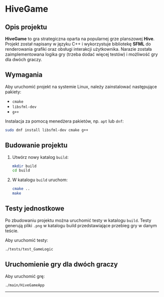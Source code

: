 # HiveGame

## Opis projektu

**HiveGame** to gra strategiczna oparta na popularnej grze planszowej **Hive**. Projekt został napisany w języku C++ i wykorzystuje bibliotekę **SFML** do renderowania grafiki oraz obsługi interakcji użytkownika. Narazie została zaimplementowana logika gry (trzeba dodać więcej testów) i możliwość gry dla dwóch graczy.

## Wymagania

Aby uruchomić projekt na systemie Linux, należy zainstalować następujące pakiety:
- `cmake`
- `libsfml-dev`
- `g++`

Instalacja za pomocą menedżera pakietów, np. `apt` lub `dnf`:

```bash
sudo dnf install libsfml-dev cmake g++
```

## Budowanie projektu

1. Utwórz nowy katalog `build`:
   ```bash
   mkdir build
   cd build
   ```

2. W katalogu `build` uruchom:
   ```bash
   cmake ..
   make
   ```

## Testy jednostkowe

Po zbudowaniu projektu można uruchomić testy w katalogu `build`. Testy generują pliki `.png` w katalogu build przedstawiające przebieg gry w danym teście.

Aby uruchomić testy:
```bash
./tests/test_GameLogic
```

## Uruchomienie gry dla dwóch graczy

Aby uruchomić grę:
```bash
./main/HiveGameApp
```

--- 


